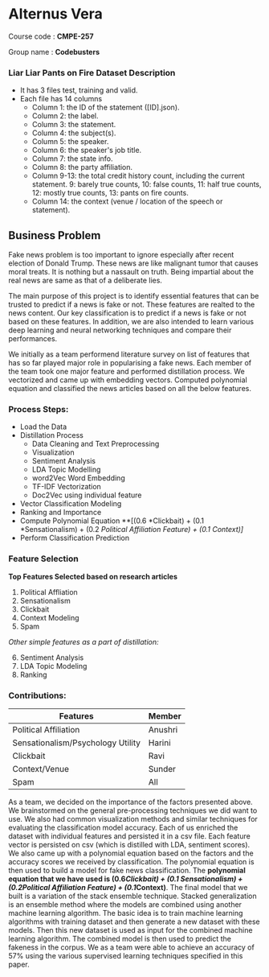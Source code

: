 # Alternus Vera 

Course code : **CMPE-257** 
    
Group name : **Codebusters**
    

### Liar Liar Pants on Fire Dataset Description 
- It has 3 files test, training and valid.
- Each file has 14 columns
   - Column 1: the ID of the statement ([ID].json).
   - Column 2: the label.
   - Column 3: the statement.
   - Column 4: the subject(s).
   - Column 5: the speaker.
   - Column 6: the speaker's job title.
   - Column 7: the state info.
   - Column 8: the party affiliation.
   - Column 9-13: the total credit history count, including the current
    statement. 9: barely true counts, 10: false counts, 11: half true counts, 12: mostly true counts, 13: pants on fire counts.
   - Column 14: the context (venue / location of the speech or statement).
        
## Business Problem

Fake news problem is too important to ignore especially after recent election of Donald Trump. These news are like malignant tumor that causes moral treats. It is nothing but a nassault on truth. Being impartial about the real news are same as that of a deliberate lies.

The main purpose of this project is to identify essential features that can be trusted to predict if a news is fake or not. These features are realted to the news content. Our key classification is to predict if a news is fake or not based on these features. In addition, we are also intended to learn various deep learning and neural networking techniques and compare their performances.


We initially as a team performend literature survey on list of features that has so far played major role in popularising a fake news. Each member of the team took one major feature and performed distillation process. We vectorized and came up with embedding vectors. Computed polynomial equation and classified the news articles based on all the below features. 


### Process Steps: 
- Load the Data
- Distillation Process
    - Data Cleaning and Text Preprocessing
    - Visualization
    - Sentiment Analysis  
    - LDA Topic Modelling
    - word2Vec Word Embedding 
    - TF-IDF Vectorization
    - Doc2Vec using individual feature
- Vector Classification Modeling 
- Ranking and Importance
- Compute Polynomial Equation **[(0.6 *Clickbait) + (0.1 *Sensationalism) + (0.2 *Political Affiliation Feature) + (0.1 *Context)]**
- Perform Classification Prediction 


### Feature Selection
**Top Features Selected based on research articles**

1. Political Affliation
2. Sensationalism
3. Clickbait 
4. Context Modeling   
5. Spam  

*Other simple features as a part of distillation:*

6. Sentiment Analysis 
7. LDA Topic Modeling  
8. Ranking

### Contributions:


|Features |  Member |
|-----|-----|
| Political Affiliation              |  Anushri| 
| Sensationalism/Psychology Utility |  Harini |  
| Clickbait                         |  Ravi   | 
| Context/Venue                     |  Sunder | 
| Spam                              |  All | 

As a team, we decided on the importance of the factors presented above. We brainstormed on the general pre-processing techniques we did want to use. We also had common visualization methods and similar techniques for evaluating the classification model accuracy. Each of us enriched the dataset with individual features and persisted it in a csv file. Each feature vector is persisted on csv (which is distilled with LDA, sentiment scores). We also came up with a polynomial equation based on the factors and the accuracy scores we received by classification. The polynomial equation is then used to build a model for fake news classification. The **polynomial equation that we have used is (0.6*Clickbait) + (0.1 *Sensationalism) + (0.2*Political Affiliation Feature) + (0.1*Context)**. The final model that we built is a variation of the stack ensemble technique. Stacked generalization is an ensemble method where the models are combined using another machine learning algorithm. The basic idea is to train machine learning algorithms with training dataset and then generate a new dataset with these models. Then this new dataset is used as input for the combined machine learning algorithm. The combined model is then used to predict the fakeness in the corpus. We as a team were able to achieve an accuracy of 57% using the various supervised learning techniques specified in this paper.
